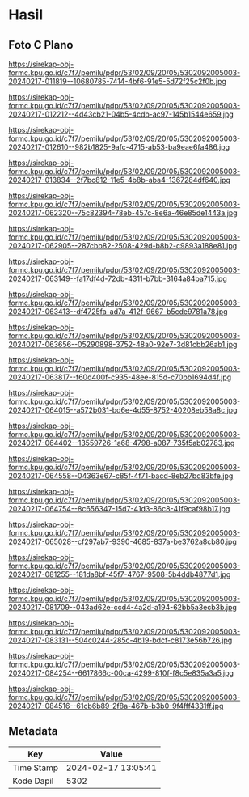 # Hasil

## Foto C Plano

https://sirekap-obj-formc.kpu.go.id/c7f7/pemilu/pdpr/53/02/09/20/05/5302092005003-20240217-011819--10680785-7414-4bf6-91e5-5d72f25c2f0b.jpg

https://sirekap-obj-formc.kpu.go.id/c7f7/pemilu/pdpr/53/02/09/20/05/5302092005003-20240217-012212--4d43cb21-04b5-4cdb-ac97-145b1544e659.jpg

https://sirekap-obj-formc.kpu.go.id/c7f7/pemilu/pdpr/53/02/09/20/05/5302092005003-20240217-012610--982b1825-9afc-4715-ab53-ba9eae6fa486.jpg

https://sirekap-obj-formc.kpu.go.id/c7f7/pemilu/pdpr/53/02/09/20/05/5302092005003-20240217-013834--2f7bc812-11e5-4b8b-aba4-1367284df640.jpg

https://sirekap-obj-formc.kpu.go.id/c7f7/pemilu/pdpr/53/02/09/20/05/5302092005003-20240217-062320--75c82394-78eb-457c-8e6a-46e85de1443a.jpg

https://sirekap-obj-formc.kpu.go.id/c7f7/pemilu/pdpr/53/02/09/20/05/5302092005003-20240217-062905--287cbb82-2508-429d-b8b2-c9893a188e81.jpg

https://sirekap-obj-formc.kpu.go.id/c7f7/pemilu/pdpr/53/02/09/20/05/5302092005003-20240217-063149--fa17df4d-72db-4311-b7bb-3164a84ba715.jpg

https://sirekap-obj-formc.kpu.go.id/c7f7/pemilu/pdpr/53/02/09/20/05/5302092005003-20240217-063413--df4725fa-ad7a-412f-9667-b5cde9781a78.jpg

https://sirekap-obj-formc.kpu.go.id/c7f7/pemilu/pdpr/53/02/09/20/05/5302092005003-20240217-063656--05290898-3752-48a0-92e7-3d81cbb26ab1.jpg

https://sirekap-obj-formc.kpu.go.id/c7f7/pemilu/pdpr/53/02/09/20/05/5302092005003-20240217-063817--f60d400f-c935-48ee-815d-c70bb1694d4f.jpg

https://sirekap-obj-formc.kpu.go.id/c7f7/pemilu/pdpr/53/02/09/20/05/5302092005003-20240217-064015--a572b031-bd6e-4d55-8752-40208eb58a8c.jpg

https://sirekap-obj-formc.kpu.go.id/c7f7/pemilu/pdpr/53/02/09/20/05/5302092005003-20240217-064402--13559726-1a68-4798-a087-735f5ab02783.jpg

https://sirekap-obj-formc.kpu.go.id/c7f7/pemilu/pdpr/53/02/09/20/05/5302092005003-20240217-064558--04363e67-c85f-4f71-bacd-8eb27bd83bfe.jpg

https://sirekap-obj-formc.kpu.go.id/c7f7/pemilu/pdpr/53/02/09/20/05/5302092005003-20240217-064754--8c656347-15d7-41d3-86c8-41f9caf98b17.jpg

https://sirekap-obj-formc.kpu.go.id/c7f7/pemilu/pdpr/53/02/09/20/05/5302092005003-20240217-065028--cf297ab7-9390-4685-837a-be3762a8cb80.jpg

https://sirekap-obj-formc.kpu.go.id/c7f7/pemilu/pdpr/53/02/09/20/05/5302092005003-20240217-081255--181da8bf-45f7-4767-9508-5b4ddb4877d1.jpg

https://sirekap-obj-formc.kpu.go.id/c7f7/pemilu/pdpr/53/02/09/20/05/5302092005003-20240217-081709--043ad62e-ccd4-4a2d-a194-62bb5a3ecb3b.jpg

https://sirekap-obj-formc.kpu.go.id/c7f7/pemilu/pdpr/53/02/09/20/05/5302092005003-20240217-083131--504c0244-285c-4b19-bdcf-c8173e56b726.jpg

https://sirekap-obj-formc.kpu.go.id/c7f7/pemilu/pdpr/53/02/09/20/05/5302092005003-20240217-084254--6617866c-00ca-4299-810f-f8c5e835a3a5.jpg

https://sirekap-obj-formc.kpu.go.id/c7f7/pemilu/pdpr/53/02/09/20/05/5302092005003-20240217-084516--61cb6b89-2f8a-467b-b3b0-9f4fff4331ff.jpg


## Metadata

| Key        | Value               |
| ---------- | ------------------- |
| Time Stamp | 2024-02-17 13:05:41 |
| Kode Dapil | 5302                |



